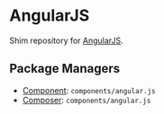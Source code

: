 AngularJS
=========

Shim repository for [AngularJS](http://github.com/angular/angular.js).

Package Managers
----------------

* [Component](https://github.com/component/component): `components/angular.js`
* [Composer](http://packagist.org/packages/components/angular.js): `components/angular.js`
